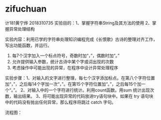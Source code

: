 # zifuchuan
计181黄宁烨 2018310735 
实验目的：1、掌握字符串String及其方法的使用 
2、掌握异常处理结构 

实验内容：利用已学的字符串处理知识编程完成《长恨歌》古诗的整理对齐工作，写出功能函数，并运行。 
1. 每7个汉字加入一个标点符号，奇数时加“，”，偶数时加“。”
2. 允许提供输入参数，统计古诗中某个字或词出现的次数 
3. 考虑操作中可能出现的异常，在程序中设计异常处理程序

实验步骤：1、对输入的文字进行整理，每七个汉字添加标点。在第八个字符位置加“，”，之后每14个字加一次“，”。在第15个字符位置加“。”，之后每15个加一个“。”。
2、对输入中的一个字符进行统计。利用count函数。用sum 统计出现次数，输出结果。 
3、将可能出现异常的代码放进try语句块中。如果在 try 语句块中的代码没有抛出任何异常，那么程序将跳过 catch 字句。 

流程图：
